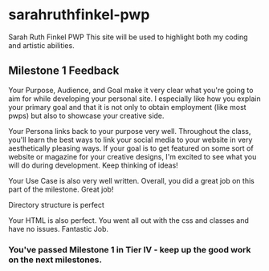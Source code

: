 # sarahruthfinkel-pwp
Sarah Ruth Finkel PWP
This site will be used to highlight both my coding and artistic abilities. 



## Milestone 1 Feedback
Your Purpose, Audience, and Goal make it very clear what you're going to aim for while developing your personal site. I especially like how you explain your primary goal and that it is not only to obtain employment (like most pwps) but also to showcase your creative side.

Your Persona links back to your purpose very well. Throughout the class, you'll learn the best ways to link your social media to your website in very aesthetically pleasing ways. If your goal is to get featured on some sort of website or magazine for your creative designs, I'm excited to see what you will do during development. Keep thinking of ideas! 

Your Use Case is also very well written. Overall, you did a great job on this part of the milestone. Great job!

Directory structure is perfect

Your HTML is also perfect. You went all out with the css and classes and have no issues. Fantastic Job.

### You've passed Milestone 1 in Tier IV - keep up the good work on the next milestones.
